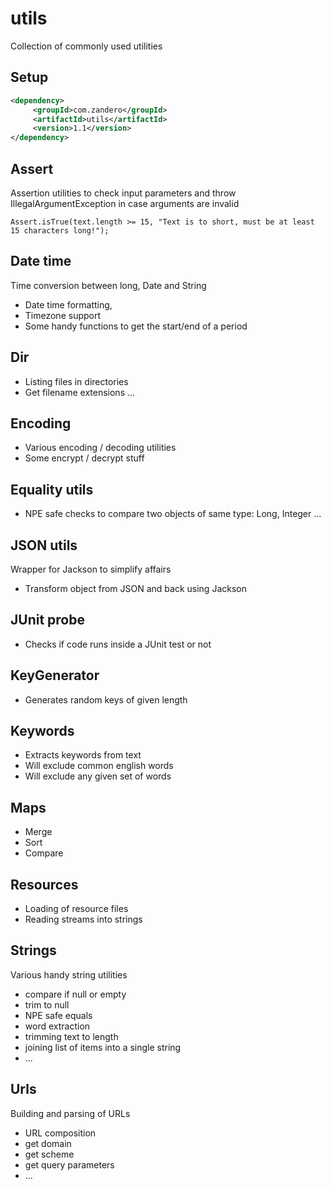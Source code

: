 # utils
Collection of commonly used utilities 

## Setup
```xml
<dependency>      
     <groupId>com.zandero</groupId>      
     <artifactId>utils</artifactId>      
     <version>1.1</version>      
</dependency>
```

## Assert
Assertion utilities to check input parameters and throw IllegalArgumentException in case arguments are invalid  

`Assert.isTrue(text.length >= 15, "Text is to short, must be at least 15 characters long!");`

## Date time
Time conversion between long, Date and String
* Date time formatting, 
* Timezone support
* Some handy functions to get the start/end of a period 

## Dir 
* Listing files in directories
* Get filename extensions ... 

## Encoding
* Various encoding / decoding utilities
* Some encrypt / decrypt stuff
 
## Equality utils
* NPE safe checks to compare two objects of same type: Long, Integer ... 

## JSON utils
Wrapper for Jackson to simplify affairs
* Transform object from JSON and back using Jackson

## JUnit probe
* Checks if code runs inside a JUnit test or not

## KeyGenerator
* Generates random keys of given length
 
## Keywords
* Extracts keywords from text 
* Will exclude common english words
* Will exclude any given set of words

## Maps
* Merge
* Sort
* Compare

## Resources
* Loading of resource files
* Reading streams into strings 

## Strings
Various handy string utilities
* compare if null or empty
* trim to null
* NPE safe equals 
* word extraction 
* trimming text to length
* joining list of items into a single string
* ...

## Urls
Building and parsing of URLs
* URL composition
* get domain
* get scheme
* get query parameters 
* ...

 
